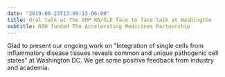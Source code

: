 ```yaml
---
date: "2019-09-23T13:09:13-06:00"
title: Oral talk at The AMP RA/SLE face to face talk at Washington
subtitle: NIH funded The Accelerating Medicines Partnership
---
```


Glad to present our ongoing work on "Integration of single cells from inflammatory disease tissues reveals common and unique pathogenic cell states" at Washington DC. We get some positive feedback from industry and academia. 

